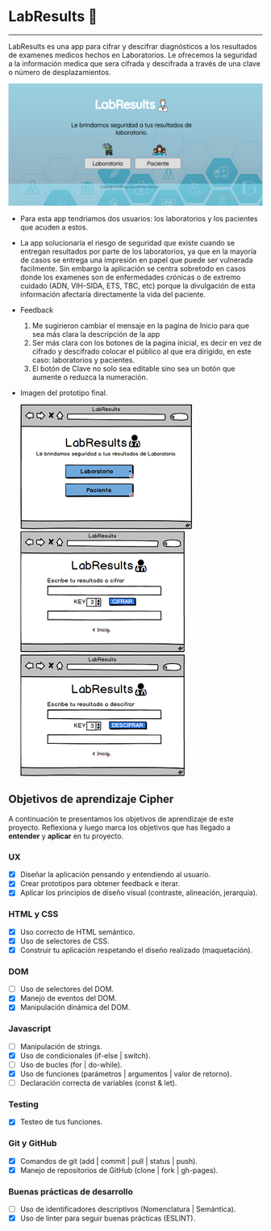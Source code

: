 ﻿
# **LabResults** :microscope:
***
  LabResults es una app para cifrar y descifrar diagnósticos a los resultados de examenes medicos hechos en Laboratorios. Le ofrecemos la seguridad a la información medica que sera cifrada y descifrada a través de una clave o número de desplazamientos.

  ![Imagen Final](final.png)

  + Para esta app tendriamos dos usuarios: los laboratorios y los pacientes que acuden a estos.
     
  + La app solucionaría el riesgo de seguridad que existe cuando se entregan resultados por parte de los laboratorios, ya que en la mayoría de casos se entrega una impresión en papel que puede ser vulnerada facilmente. Sin embargo la aplicación se centra sobretodo en casos donde los examenes son de enfermedades crónicas o de extremo cuidado (ADN, VIH-SIDA, ETS, TBC, etc) porque la divulgación de esta información afectaría directamente la vida del paciente. 


  + Feedback
     1. Me sugirieron cambiar el mensaje en la pagina de Inicio para que sea más clara la descripción de la app
     2. Ser más clara con los botones de la pagina inicial, es decir en vez de cifrado y descifrado colocar el público al    que era dirigido, en este caso: laboratorios y pacientes.
     3. El botón de Clave no solo sea editable sino sea un botón que aumente o reduzca la numeración.

  + Imagen del prototipo final.

    ![Imagen 1][1]  ![Imagen 2][2]  
          ![Imagen 3][3]

 [1]: protot-1.png 
 [2]: proto-2.png  
 [3]: proto-3.png 


## Objetivos de aprendizaje Cipher

A continuación te presentamos los objetivos de aprendizaje de este proyecto. Reflexiona y luego marca los objetivos que has llegado a **entender** y **aplicar** en tu proyecto.

### UX

- [x] Diseñar la aplicación pensando y entendiendo al usuario.
- [x] Crear prototipos para obtener feedback e iterar.
- [x] Aplicar los principios de diseño visual (contraste, alineación, jerarquía).

### HTML y CSS

- [x] Uso correcto de HTML semántico.
- [x] Uso de selectores de CSS.
- [x] Construir tu aplicación respetando el diseño realizado (maquetación).

### DOM

- [ ] Uso de selectores del DOM.
- [x] Manejo de eventos del DOM.
- [x] Manipulación dinámica del DOM.

### Javascript

- [ ] Manipulación de strings.
- [x] Uso de condicionales (if-else | switch).
- [ ] Uso de bucles (for | do-while).	
- [x] Uso de funciones (parámetros | argumentos | valor de retorno).
- [ ] Declaración correcta de variables (const & let).

### Testing
- [x] Testeo de tus funciones.

### Git y GitHub
- [x] Comandos de git (add | commit | pull | status | push).
- [x] Manejo de repositorios de GitHub (clone | fork | gh-pages).

### Buenas prácticas de desarrollo
- [ ] Uso de identificadores descriptivos (Nomenclatura | Semántica).
- [x] Uso de linter para seguir buenas prácticas (ESLINT).
